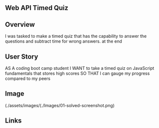 ## Web API Timed Quiz

## Overview
I was tasked to make a timed quiz that has the capability to answer the questions and subtract time for wrong answers. at the end 

## User Story
AS A coding boot camp student
I WANT to take a timed quiz on JavaScript fundamentals that stores high scores
SO THAT I can gauge my progress compared to my peers


## Image
(./assets/images/(./Images/01-solved-screenshot.png)

## Links



